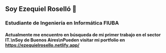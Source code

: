 ## Soy Ezequiel Roselló 👋
### Estudiante de Ingeniería en Informática FIUBA

#### Actualmente me encuentro en búsqueda de mi primer trabajo en el sector IT.\nSoy de Buenos Aires\nPueden visitar mi portfolio en https://ezequielrosello.netlify.app/

<!--
**ezerosello/ezerosello** is a ✨ _special_ ✨ repository because its `README.md` (this file) appears on your GitHub profile.

Here are some ideas to get you started:

- 🔭 I’m currently working on ...
- 🌱 I’m currently learning ...
- 👯 I’m looking to collaborate on ...
- 🤔 I’m looking for help with ...
- 💬 Ask me about ...
- 📫 How to reach me: ...
- 😄 Pronouns: ...
- ⚡ Fun fact: ...
-->
